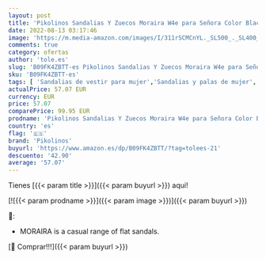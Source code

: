 ```yaml
---
layout: post
title: 'Pikolinos Sandalias Y Zuecos Moraira W4e para Señora Color Black'
date: 2022-08-13 03:17:46
image: 'https://m.media-amazon.com/images/I/311rSCMCnYL._SL500_._SL400_.jpg'
comments: true
category: ofertas
author: 'tole.es'
slug: 'B09FK4ZBTT-es Pikolinos Sandalias Y Zuecos Moraira W4e para Señora Color...'
sku: 'B09FK4ZBTT-es'
tags: [ 'Sandalias de vestir para mujer','Sandalias y palas de mujer','Zapatos','Zapatos para mujer','Zapatos y complementos','pikolinos','zuecos','🇪🇸', ]
actualPrice: 57.07 EUR
currency: EUR
price: 57.07
comparePrice: 99.95 EUR
prodname: 'Pikolinos Sandalias Y Zuecos Moraira W4e para Señora Color Black'
country: 'es'
flag: '🇪🇸'
brand: 'Pikolinos'
buyurl: 'https://www.amazon.es/dp/B09FK4ZBTT/?tag=tolees-21'
descuento: '42.90'
average: '57.07'
---
```


Tienes [{{< param title >}}]({{< param buyurl >}}) aqui!

[![{{< param prodname >}}]({{< param image >}})]({{< param buyurl >}})

🔎:

- MORAIRA is a casual range of flat sandals.

[🛒 Comprar!!!]({{< param buyurl >}})
